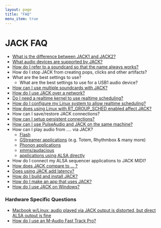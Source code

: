 ```yaml
---
layout: page
title: "FAQ"
menu_item: true
---
```


# JACK FAQ

  * [What is the difference between JACK1 and JACK2?](jack12n.html)
  * [What audio devices are supported by JACK?](device_support.html)
  * [How do I refer to a soundcard so that the name always works?](device_naming.html)
  * How do I stop JACK from creating pops, clicks and other artifacts? 
  * What are the best settings to use? 
    * What are the best settings to use for a USB1 audio device? 
  * [How can I use multiple soundcards with JACK?](multiple_devices.html)
  * [How do I use JACK over a network?](netjack.html)
  * [Do I need a realtime kernel to use realtime scheduling?](realtime_vs_realtime_kernel.html)
  * [How do I configure my Linux system to allow realtime scheduling?](linux_rt_config.html)
  * [How does using Linux with RT_GROUP_SCHED enabled affect JACK?](linux_group_sched.html)
  * How can I save/restore JACK connections? 
  * [How can I setup persistent connections?](persistent_connections.html)
  * [How can I use PulseAudio and JACK on the same machine?](pulseaudio_and_jack.html)
  * How can I play audio from .... via JACK? 
    * [Flash](routing_flash.html)
    * [GStreamer applications](gstreamer_via_jack.html) (e.g. Totem, Rhythmbox & many more) 
    * [Phonon applications](routing_phonon.html)
    * [xmms/audacious](routing_audacious.html)
    * [applications using ALSA directly](routing_alsa.html)
  * How do I connect my ALSA sequencer applications to JACK MIDI? 
  * [How does JACK compare to ... ?](comparing_jack.html)
  * [Does using JACK add latency?](no_extra_latency.html)
  * [How do I build and install JACK?](build_info.html)
  * [How do I make an app that uses JACK?](making_a_jack_app.html)
  * [How do I use JACK on Windows?](jack_on_windows.html)

### Hardware Specific Questions

  * [Macbook w/Linux: audio played via JACK output is distorted, but direct ALSA output is fine](macbook_distortion.html)
  * [How do I use an M-Audio Fast Track Pro?](http://web.archive.org/web/20140209045742/http://joegiampaoli.blogspot.mx/2011/06/m-audio-fast-track-pro-for-debian-linux.html)

